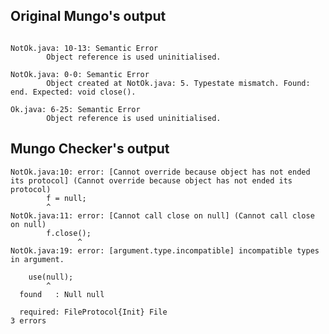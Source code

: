 ## Original Mungo's output

```

NotOk.java: 10-13: Semantic Error
		Object reference is used uninitialised.

NotOk.java: 0-0: Semantic Error
		Object created at NotOk.java: 5. Typestate mismatch. Found: end. Expected: void close().

Ok.java: 6-25: Semantic Error
		Object reference is used uninitialised.```

## Mungo Checker's output

```
NotOk.java:10: error: [Cannot override because object has not ended its protocol] (Cannot override because object has not ended its protocol)
        f = null;
        ^
NotOk.java:11: error: [Cannot call close on null] (Cannot call close on null)
        f.close();
               ^
NotOk.java:19: error: [argument.type.incompatible] incompatible types in argument.
    use(null);
        ^
  found   : Null null
  required: FileProtocol{Init} File
3 errors```
